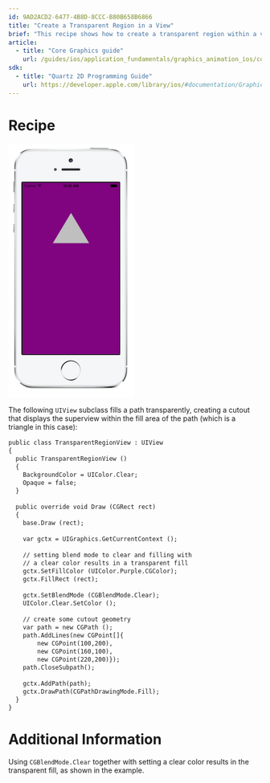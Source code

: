```yaml
---
id: 9AD2ACD2-6477-4B8D-8CCC-B80B658B6866
title: "Create a Transparent Region in a View"
brief: "This recipe shows how to create a transparent region within a view."
article:
  - title: "Core Graphics guide" 
    url: /guides/ios/application_fundamentals/graphics_animation_ios/core_graphics/
sdk:
  - title: "Quartz 2D Programming Guide" 
    url: https://developer.apple.com/library/ios/#documentation/GraphicsImaging/Conceptual/drawingwithquartz2d/Introduction/Introduction.html
---
```



# Recipe

[ ![](Images/Core_Graphics.png)](Images/Core_Graphics.png)

The following `UIView` subclass fills a path transparently, creating
  a cutout that displays the superview within the fill area of the
  path (which is a triangle in this case):

```
public class TransparentRegionView : UIView
{
  public TransparentRegionView ()
  {
    BackgroundColor = UIColor.Clear;
    Opaque = false;
  }

  public override void Draw (CGRect rect)
  {
    base.Draw (rect);

    var gctx = UIGraphics.GetCurrentContext ();

    // setting blend mode to clear and filling with
    // a clear color results in a transparent fill
    gctx.SetFillColor (UIColor.Purple.CGColor);
    gctx.FillRect (rect);

    gctx.SetBlendMode (CGBlendMode.Clear);
    UIColor.Clear.SetColor ();

    // create some cutout geometry
	var path = new CGPath ();	
	path.AddLines(new CGPoint[]{
		new CGPoint(100,200),
		new CGPoint(160,100), 
		new CGPoint(220,200)});	
	path.CloseSubpath();

    gctx.AddPath(path);
    gctx.DrawPath(CGPathDrawingMode.Fill);  
  }
}
```


# Additional Information

Using `CGBlendMode.Clear` together with setting a clear
  color results in the transparent fill, as shown in the example.

